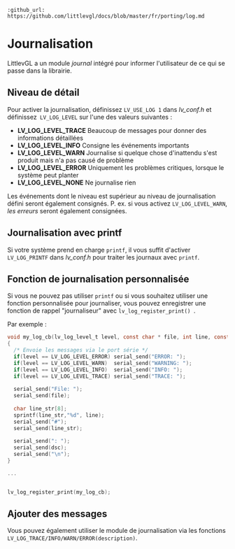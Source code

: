 ```eval_rst
:github_url: https://github.com/littlevgl/docs/blob/master/fr/porting/log.md
```
# Journalisation

LittlevGL a un module *journal* intégré pour informer l'utilisateur de ce qui se passe dans la librairie.

## Niveau de détail
Pour activer la journalisation, définissez `LV_USE_LOG 1` dans *lv_conf.h* et définissez` LV_LOG_LEVEL` sur l'une des valeurs suivantes :
- **LV_LOG_LEVEL_TRACE** Beaucoup de messages pour donner des informations détaillées
- **LV_LOG_LEVEL_INFO**  Consigne les événements importants
- **LV_LOG_LEVEL_WARN**  Journalise si quelque chose d'inattendu s'est produit mais n'a pas causé de problème
- **LV_LOG_LEVEL_ERROR** Uniquement les problèmes critiques, lorsque le système peut planter
- **LV_LOG_LEVEL_NONE**  Ne journalise rien

Les événements dont le niveau est supérieur au niveau de journalisation défini seront également consignés. P. ex. si vous activez `LV_LOG_LEVEL_WARN`, *les erreurs* seront également consignées.

## Journalisation avec printf
Si votre système prend en charge `printf`, il vous suffit d'activer `LV_LOG_PRINTF` dans *lv_conf.h* pour traiter les journaux avec `printf`.


## Fonction de journalisation personnalisée
Si vous ne pouvez pas utiliser `printf` ou si vous souhaitez utiliser une fonction personnalisée pour journaliser, vous pouvez enregistrer une fonction de  rappel "journaliseur" avec `lv_log_register_print() `.

Par exemple :

```c
void my_log_cb(lv_log_level_t level, const char * file, int line, const char * dsc)
{
  /* Envoie les messages via le port série */
  if(level == LV_LOG_LEVEL_ERROR) serial_send("ERROR: ");
  if(level == LV_LOG_LEVEL_WARN)  serial_send("WARNING: ");
  if(level == LV_LOG_LEVEL_INFO)  serial_send("INFO: ");
  if(level == LV_LOG_LEVEL_TRACE) serial_send("TRACE: ");
  
  serial_send("File: ");
  serial_send(file);
  
  char line_str[8];
  sprintf(line_str,"%d", line);
  serial_send("#");
  serial_send(line_str);
  
  serial_send(": ");
  serial_send(dsc);
  serial_send("\n");
}

...


lv_log_register_print(my_log_cb);

```

## Ajouter des messages

Vous pouvez également utiliser le module de journalisation via les fonctions `LV_LOG_TRACE/INFO/WARN/ERROR(description)`.


 
